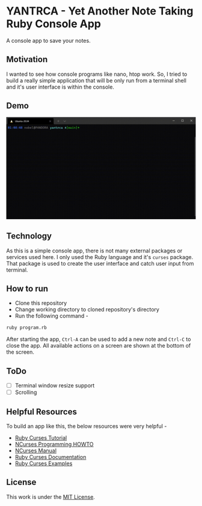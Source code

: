 # YANTRCA - Yet Another Note Taking Ruby Console App

A console app to save your notes.

## Motivation

I wanted to see how console programs like nano, htop work. So, I tried to build a really simple application that will be only run from a terminal shell and it's user interface is within the console.

## Demo

![Yantrca-demo](images/yantrca.gif)

## Technology

As this is a simple console app, there is not many external packages or services used here. I only used the Ruby language and it's `curses` package. That package is used to create the user interface and catch user input from terminal.

## How to run

+ Clone this repository
+ Change working directory to cloned repository's directory
+ Run the following command -

```bash
ruby program.rb
```

After starting the app, `Ctrl-A` can be used to add a new note and `Ctrl-C` to close the app. All available actions on a screen are shown at the bottom of the screen.

## ToDo

+ [ ] Terminal window resize support
+ [ ] Scrolling

## Helpful Resources

To build an app like this, the below resources were very helpful -

+ [Ruby Curses Tutorial](https://stac47.github.io/ruby/curses/tutorial/2014/01/21/ruby-and-curses-tutorial.html)
+ [NCurses Programming HOWTO](https://tldp.org/HOWTO/NCURSES-Programming-HOWTO/)
+ [NCurses Manual](https://invisible-island.net/ncurses/man/ncurses.3x.html)
+ [Ruby Curses Documentation](https://www.rubydoc.info/gems/curses)
+ [Ruby Curses Examples](https://github.com/ruby/curses/tree/master/sample)

## License

This work is under the [MIT License](LICENSE).
